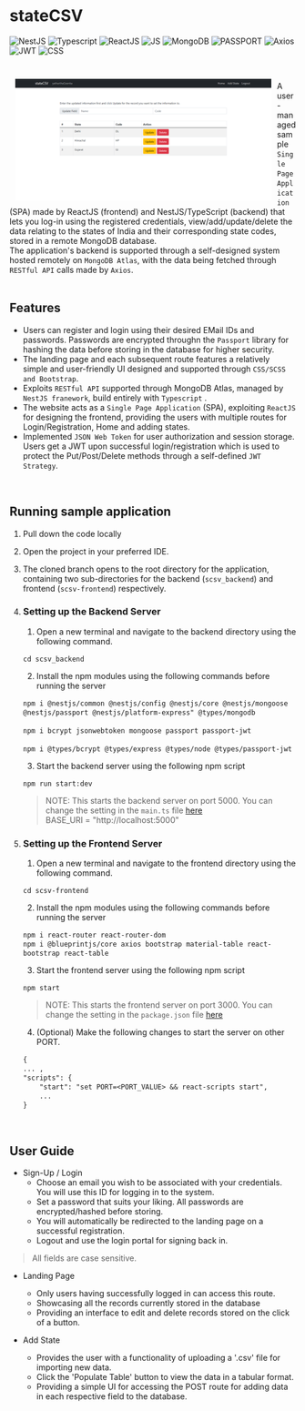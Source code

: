 # stateCSV

<img alt="NestJS" src="https://img.shields.io/badge/NestJS-•-brown" /> <img alt="Typescript" src="https://img.shields.io/badge/Typescript-•-pink" />
<img alt="ReactJS" src="https://img.shields.io/badge/ReactJS-•-red" /> <img alt="JS" src="https://img.shields.io/badge/JS-•-blue" /> <img alt="MongoDB" src="https://img.shields.io/badge/MongoDB-•-green" /> <img alt="PASSPORT" src="https://img.shields.io/badge/PASSPORT-•-yellow" /> <img alt="Axios" src="https://img.shields.io/badge/Axios-•-orange" /> <img alt="JWT" src="https://img.shields.io/badge/JWT-•-peach" />  <img alt="CSS" src="https://img.shields.io/badge/Bootstrap-•-black" /> 


</br>

<img src="scsv-frontend\public\landing_page.png" align="left" width="450" hspace="10" vspace="10">

A user-managed sample `Single Page Application` (SPA) made by ReactJS (frontend) and NestJS/TypeScript (backend) that lets you log-in using the registered credentials, view/add/update/delete the data relating to the states of India and their corresponding state codes, stored in a remote MongoDB database.
<br/>
The application's backend is supported through a self-designed system hosted remotely on `MongoDB Atlas`, with the data being fetched through `RESTful API` calls made by `Axios`.
</br></br>

## Features
 - Users can register and login using their desired EMail IDs and passwords. Passwords are encrypted throughn the `Passport` library for hashing the data before storing in the database for higher security.
 - The landing page and each subsequent route features a relatively simple and user-friendly UI designed and supported through `CSS/SCSS and Bootstrap`.
 - Exploits `RESTful API` supported through MongoDB Atlas, managed by `NestJS franework`, build entirely with `Typescript` .
 - The website acts as a `Single Page Application` (SPA), exploiting `ReactJS` for designing the frontend, providing the users with multiple routes for Login/Registration, Home and adding states.
 - Implemented `JSON Web Token` for user authorization and session storage. Users get a JWT upon successful login/registration which is used to protect the Put/Post/Delete methods through a self-defined `JWT Strategy`.

</br>

## Running sample application

1. Pull down the code locally
2. Open the project in your preferred IDE.
3. The cloned branch opens to the root directory for the application, containing two sub-directories for the backend (`scsv_backend`) and frontend (`scsv-frontend`) respectively.
4. ### Setting up the Backend Server
    1. Open a new terminal and navigate to the backend directory using the following command.
    ```
    cd scsv_backend
    ```
    2. Install the npm modules using the following commands before running the server
    ```
    npm i @nestjs/common @nestjs/config @nestjs/core @nestjs/mongoose @nestjs/passport @nestjs/platform-express" @types/mongodb

    npm i bcrypt jsonwebtoken mongoose passport passport-jwt

    npm i @types/bcrypt @types/express @types/node @types/passport-jwt
    ```
    3. Start the backend server using the following npm script
    ```
    npm run start:dev
    ```
    > NOTE: This starts the backend server on port 5000. You can change the setting in the `main.ts` file [here](scsv_backend\src\main.ts) <br/>
    > BASE_URI = "http://localhost:5000"

5. ### Setting up the Frontend Server
    1. Open a new terminal and navigate to the frontend directory using the following command.
    ```
    cd scsv-frontend
    ```
    2. Install the npm modules using the following commands before running the server
    ```
    npm i react-router react-router-dom
    npm i @blueprintjs/core axios bootstrap material-table react-bootstrap react-table
    ```
    3. Start the frontend server using the following npm script
    ```
    npm start
    ```
    > NOTE: This starts the frontend server on port 3000. You can change the setting in the `package.json` file [here](scsv-frontend\package.json)
    4. (Optional) Make the following changes to start the server on other PORT.
    ```
    {
    ... ,
    "scripts": {
        "start": "set PORT=<PORT_VALUE> && react-scripts start",
        ...
    }

    ```

</br>

## User Guide 

- Sign-Up / Login
    - Choose an email you wish to be associated with your credentials. You will use this ID for logging in to the system.
    - Set a password that suits your liking. All passwords are encrypted/hashed before storing.
    - You will automatically be redirected to the landing page on a successful registration.
    - Logout and use the login portal for signing back in.
> All fields are case sensitive.

- Landing Page
    - Only users having successfully logged in can access this route. 
    - Showcasing all the records currently stored in the database
    - Providing an interface to edit and delete records stored on the click of a button.

- Add State 
    - Provides the user with a functionality of uploading a '.csv' file for importing new data.
    - Click the 'Populate Table' button to view the data in a tabular format.
    - Providing a simple UI for accessing the POST route for adding data in each respective field to the database.


</br>
